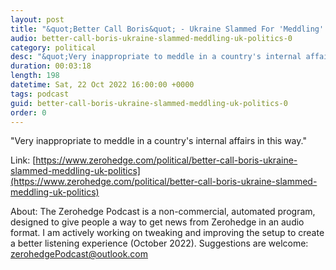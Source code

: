 ```yaml
---
layout: post
title: "&quot;Better Call Boris&quot; - Ukraine Slammed For 'Meddling' In UK Politics"
audio: better-call-boris-ukraine-slammed-meddling-uk-politics-0
category: political
desc: "&quot;Very inappropriate to meddle in a country's internal affairs in this way.&quot;"
duration: 00:03:18
length: 198
datetime: Sat, 22 Oct 2022 16:00:00 +0000
tags: podcast
guid: better-call-boris-ukraine-slammed-meddling-uk-politics-0
order: 0
---
```

&quot;Very inappropriate to meddle in a country's internal affairs in this way.&quot;

Link: [https://www.zerohedge.com/political/better-call-boris-ukraine-slammed-meddling-uk-politics](https://www.zerohedge.com/political/better-call-boris-ukraine-slammed-meddling-uk-politics)

About: The Zerohedge Podcast is a non-commercial, automated program, designed to give people a way to get news from Zerohedge in an audio format.  I am actively working on tweaking and improving the setup to create a better listening experience (October 2022).  Suggestions are welcome: [zerohedgePodcast@outlook.com](mailto:zerohedgePodcast@outlook.com)